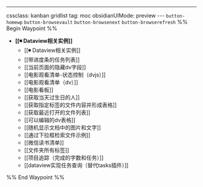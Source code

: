 ---
cssclass: kanban gridlist
tag: moc
obsidianUIMode: preview
--- `button-homewp`  `button-browsevault`  `button-browsenext` `button-browserefresh` 
%% Begin Waypoint %%
- **[[◾ Dataview相关实例]]**
	- [[◾ Dataview相关实例]]
	- [[带进度条的任务列表]]
	- [[当前页面的隐藏dv字段]]
	- [[电影观看清单-状态控制（dvjs）]]
	- [[电影观看清单（dv）]]
	- [[电影看板]]
	- [[获取当天过生日的人]]
	- [[获取指定标签的文件内容并形成表格]]
	- [[获取最近打开的文件列表]]
	- [[可以编辑的dv表格]]
	- [[随机显示文档中的图片和文字]]
	- [[通过下拉框检索文件示例]]
	- [[微信读书清单]]
	- [[文件夹所有标签]]
	- [[项目追踪（完成的字数和任务）]]
	- [[dataview实现任务查询（替代tasks插件）]]

%% End Waypoint %%